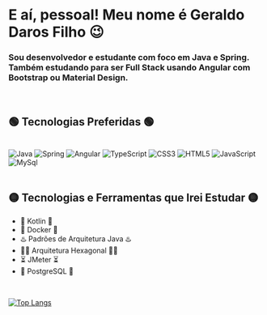 # E aí, pessoal! Meu nome é Geraldo Daros Filho 😉

### Sou desenvolvedor e estudante com foco em Java e Spring. Também estudando para ser Full Stack usando Angular com Bootstrap ou Material Design.

<br/>

## 🟢 Tecnologias Preferidas 🟢

<div style="display: incline_block"><br/>
<img alt="Java" src="https://img.shields.io/badge/Java-ED8B00?style=for-the-badge&logo=java&logoColor=white" /> 
<img alt="Spring" src="https://img.shields.io/badge/Spring-6DB33F?style=for-the-badge&logo=spring&logoColor=white"/> 
<img alt="Angular" src="https://img.shields.io/badge/Angular-DD0031?style=for-the-badge&logo=angular&logoColor=white"/> 
<img alt="TypeScript" src="https://img.shields.io/badge/TypeScript-007ACC?style=for-the-badge&logo=typescript&logoColor=white"/> 
<img alt="CSS3" src="https://img.shields.io/badge/CSS3-1572B6?style=for-the-badge&logo=css3&logoColor=white"/> 
<img alt="HTML5" src="https://img.shields.io/badge/HTML5-E34F26?style=for-the-badge&logo=html5&logoColor=white"/> 
<img alt="JavaScript" src="https://img.shields.io/badge/JavaScript-F7DF1E?style=for-the-badge&logo=javascript&logoColor=black"/> 
<img alt="MySql" src="https://img.shields.io/badge/MySQL-00000F?style=for-the-badge&logo=mysql&logoColor=white"/> 
</div>

<br/>

## 🟡 Tecnologias e Ferramentas que Irei Estudar 🟡

- 🔷 Kotlin 🔷
- 🐋 Docker 🐋
- ♨️ Padrões de Arquitetura Java ♨️
- 🧑‍💻 Arquitetura Hexagonal 🧑‍💻
- ⏳ JMeter ⏳
- 🐘 PostgreSQL 🐘

<br/>

[![Top Langs](https://github-readme-stats.vercel.app/api/top-langs/?username=geraldodf)](https://github.com/geraldodf)
